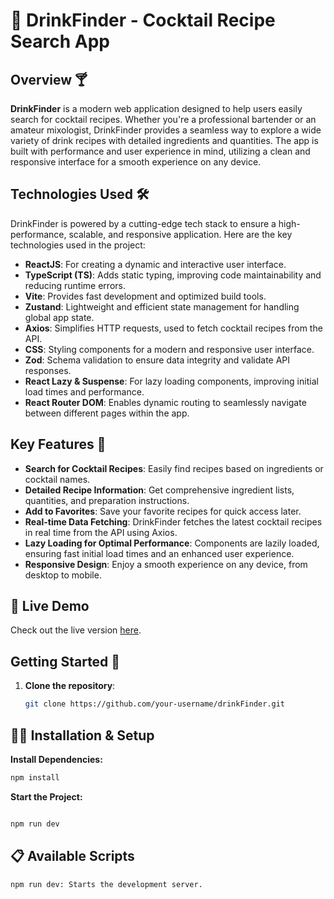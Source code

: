 # 🍹 DrinkFinder - Cocktail Recipe Search App

## Overview 🍸

**DrinkFinder** is a modern web application designed to help users easily search for cocktail recipes. Whether you're a professional bartender or an amateur mixologist, DrinkFinder provides a seamless way to explore a wide variety of drink recipes with detailed ingredients and quantities. The app is built with performance and user experience in mind, utilizing a clean and responsive interface for a smooth experience on any device.

## Technologies Used 🛠️

DrinkFinder is powered by a cutting-edge tech stack to ensure a high-performance, scalable, and responsive application. Here are the key technologies used in the project:

- **ReactJS**: For creating a dynamic and interactive user interface.
- **TypeScript (TS)**: Adds static typing, improving code maintainability and reducing runtime errors.
- **Vite**: Provides fast development and optimized build tools.
- **Zustand**: Lightweight and efficient state management for handling global app state.
- **Axios**: Simplifies HTTP requests, used to fetch cocktail recipes from the API.
- **CSS**: Styling components for a modern and responsive user interface.
- **Zod**: Schema validation to ensure data integrity and validate API responses.
- **React Lazy & Suspense**: For lazy loading components, improving initial load times and performance.
- **React Router DOM**: Enables dynamic routing to seamlessly navigate between different pages within the app.

## Key Features 🌟

- **Search for Cocktail Recipes**: Easily find recipes based on ingredients or cocktail names.
- **Detailed Recipe Information**: Get comprehensive ingredient lists, quantities, and preparation instructions.
- **Add to Favorites**: Save your favorite recipes for quick access later.
- **Real-time Data Fetching**: DrinkFinder fetches the latest cocktail recipes in real time from the API using Axios.
- **Lazy Loading for Optimal Performance**: Components are lazily loaded, ensuring fast initial load times and an enhanced user experience.
- **Responsive Design**: Enjoy a smooth experience on any device, from desktop to mobile.

## 🚀 Live Demo

Check out the live version [here](https://66fa533d44839cedb19cb291--merry-liger-47a439.netlify.app/).

## Getting Started 🚀

1. **Clone the repository**:
   ```bash
   git clone https://github.com/your-username/drinkFinder.git

  ## 🧑‍💻 Installation & Setup

**Install Dependencies:**

```bash
npm install
```
**Start the Project:**

```bash

npm run dev

```
## 📋 Available Scripts
```bash
npm run dev: Starts the development server.